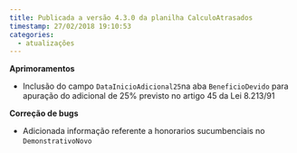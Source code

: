 ```yaml
---
title: Publicada a versão 4.3.0 da planilha CalculoAtrasados
timestamp: 27/02/2018 19:10:53
categories:
  - atualizações
---
```


**Aprimoramentos**
+ Inclusão do campo `DataInicioAdicional25`na aba `BeneficioDevido` para apuração do adicional de 25% previsto no artigo 45 da Lei 8.213/91

**Correção de bugs**
+ Adicionada informação referente a honorarios sucumbenciais no `DemonstrativoNovo`